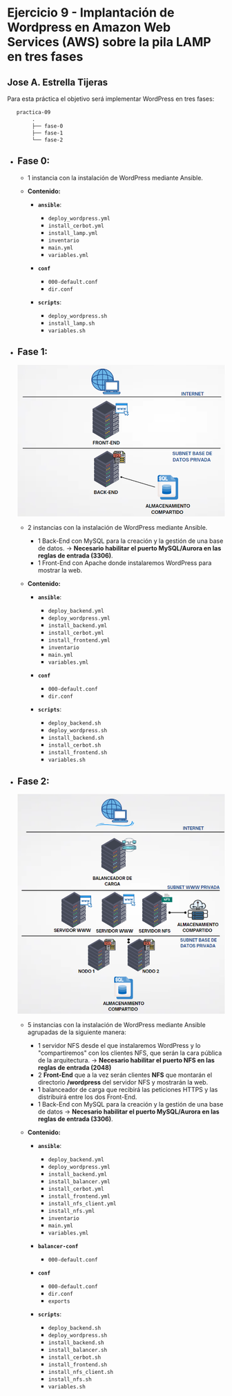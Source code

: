 # Ejercicio 9 - Implantación de Wordpress en Amazon Web Services (AWS) sobre la pila LAMP en tres fases

## Jose A. Estrella Tijeras

Para esta práctica el objetivo será implementar WordPress en tres fases:

 ```
    practica-09
         .
         ├── fase-0
         ├── fase-1
         └── fase-2
```

- ## **Fase 0:**
    - 1 instancia con la instalación de WordPress mediante Ansible.
    
    - **Contenido:**

        - **``ansible``**: 
            - ``deploy_wordpress.yml``
            - ``install_cerbot.yml``
            - ``install_lamp.yml``
            - ``inventario``
            - ``main.yml``
            - ``variables.yml``

        - **``conf``**
            - ``000-default.conf``
            - ``dir.conf``
        
        - **``scripts``**:
            - ``deploy_wordpress.sh``
            - ``install_lamp.sh``
            - ``variables.sh``

- ## **Fase 1:**

    ![](images/pr-09/arquitectura-pr09-fase01.png)


    - 2 instancias con la instalación de WordPress mediante Ansible.

        - 1 Back-End con MySQL para la creación y la gestión de una base de datos. -> **Necesario habilitar el puerto MySQL/Aurora en las reglas de entrada (3306)**.
        - 1 Front-End con Apache donde instalaremos WordPress para mostrar la web.
    
    - **Contenido:**

        -  **``ansible``**: 
            - ``deploy_backend.yml``
            - ``deploy_wordpress.yml``
            - ``install_backend.yml``
            - ``install_cerbot.yml``
            - ``install_frontend.yml``
            - ``inventario``
            - ``main.yml``
            - ``variables.yml``

        - **``conf``**
            - ``000-default.conf``
            - ``dir.conf``
        
        - **``scripts``**:
            - ``deploy_backend.sh``
            - ``deploy_wordpress.sh``
            - ``install_backend.sh``
            - ``install_cerbot.sh``
            - ``install_frontend.sh``
            - ``variables.sh``
    
 - ## **Fase 2:**

    ![](images/pr-09/arquitectura-pr09-fase02.png)


    - 5 instancias con la instalación de WordPress mediante Ansible agrupadas de la siguiente manera:

        - 1 servidor NFS desde el que instalaremos WordPress y lo "compartiremos" con los clientes NFS, que serán la cara pública de la arquitectura. -> **Necesario habilitar el puerto NFS en las reglas de entrada (2048)**
        - 2 **Front-End** que a la vez serán clientes **NFS** que montarán el directorio **/wordpress** del servidor NFS y mostrarán la web.
        - 1 balanceador de carga que recibirá las peticiones HTTPS y las distribuirá entre los dos Front-End.
        - 1 Back-End con MySQL para la creación y la gestión de una base de datos -> **Necesario habilitar el puerto MySQL/Aurora en las reglas de entrada (3306)**.

    - **Contenido:**

        -  **``ansible``**: 
            - ``deploy_backend.yml``
            - ``deploy_wordpress.yml``
            - ``install_backend.yml``
            - ``install_balancer.yml``
            - ``install_cerbot.yml``
            - ``install_frontend.yml``
            - ``install_nfs_client.yml``
            - ``install_nfs.yml``
            - ``inventario``
            - ``main.yml``
            - ``variables.yml``

        - **``balancer-conf``**
            - ``000-default.conf``
        
        - **``conf``**
            - ``000-default.conf``
            - ``dir.conf``
            - ``exports``
        
        - **``scripts``**:
            - ``deploy_backend.sh``
            - ``deploy_wordpress.sh``
            - ``install_backend.sh``
            - ``install_balancer.sh``
            - ``install_cerbot.sh``
            - ``install_frontend.sh``
            - ``install_nfs_client.sh``
            - ``install_nfs.sh``
            - ``variables.sh``